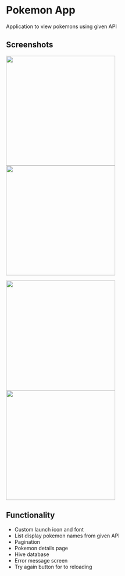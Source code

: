 # Pokemon App
Application to view pokemons using given API

## Screenshots

<img src="https://user-images.githubusercontent.com/94312514/234389886-bbd2e23d-dbf8-4987-a6b8-6f1e3374fa85.png" width="300em"> <img src="https://user-images.githubusercontent.com/94312514/234390845-491149af-582e-4288-8aed-01ec8e352e57.png" width="300em">

<img src="https://user-images.githubusercontent.com/94312514/234390902-eeb9f197-4f2a-4de5-bbbb-beb5eec7d2c6.png" width="300em"> <img src="https://user-images.githubusercontent.com/94312514/234390995-179ca110-0a03-4a12-898d-f2e4ee24be70.png" width="300em">

## Functionality

- Custom launch icon and font
- List display pokemon names from given API
- Pagination
- Pokemon details page
- Hive database
- Error message screen
- Try again button for to reloading
